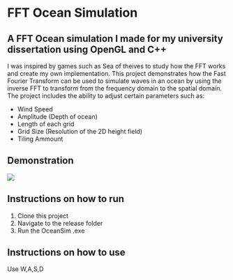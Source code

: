 # FFT Ocean Simulation 

## A FFT Ocean simulation I made for my university dissertation using OpenGL and C++

I was inspired by games such as Sea of theives to study how the FFT works and create my own implementation. This project demonstrates how the Fast Fourier Transform can be used to simulate waves in an ocean by using the inverse FFT to transform from the frequency domain to the spatial domain. The project includes the ability to adjust certain parameters such as:
* Wind Speed
* Amplitude (Depth of ocean)
* Length of each grid
* Grid Size (Resolution of the 2D height field)
* Tiling Ammount

## Demonstration
![](https://media4.giphy.com/media/v1.Y2lkPTc5MGI3NjExaGF0ZWJ2MWFtb3h3OHM2N2RxdXozdGo3ZzN2bDMwOTVjNW0zbXN5bCZlcD12MV9pbnRlcm5hbF9naWZfYnlfaWQmY3Q9Zw/Xs8BNX8vMjWVCVzfEg/giphy.gif)

## Instructions on how to run
1. Clone this project
2. Navigate to the release folder
3. Run the OceanSim .exe

## Instructions on how to use
Use W,A,S,D 
